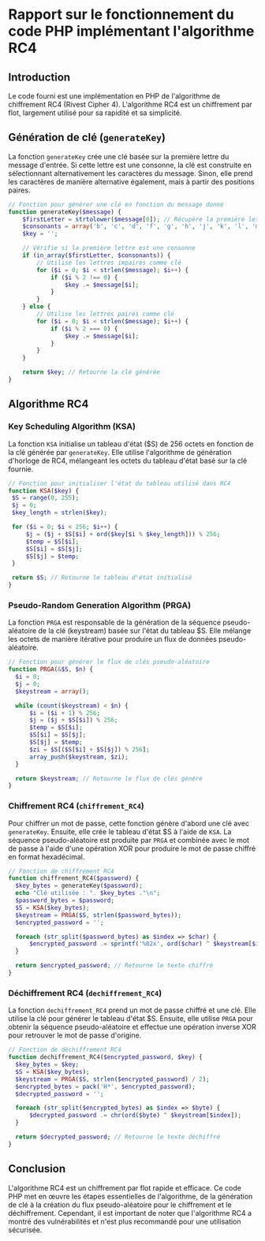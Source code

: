 # Rapport sur le fonctionnement du code PHP implémentant l'algorithme RC4

## Introduction
Le code fourni est une implémentation en PHP de l'algorithme de chiffrement RC4 (Rivest Cipher 4). L'algorithme RC4 est un chiffrement par flot, largement utilisé pour sa rapidité et sa simplicité.

## Génération de clé (`generateKey`)
La fonction `generateKey` crée une clé basée sur la première lettre du message d'entrée. Si cette lettre est une consonne, la clé est construite en sélectionnant alternativement les caractères du message. Sinon, elle prend les caractères de manière alternative également, mais à partir des positions paires.

```php
// Fonction pour générer une clé en fonction du message donné
function generateKey($message) {
    $firstLetter = strtolower($message[0]); // Récupère la première lettre du message en minuscule
    $consonants = array('b', 'c', 'd', 'f', 'g', 'h', 'j', 'k', 'l', 'm', 'n', 'p', 'q', 'r', 's', 't', 'v', 'w', 'x', 'y', 'z');
    $key = '';

    // Vérifie si la première lettre est une consonne
    if (in_array($firstLetter, $consonants)) {
        // Utilise les lettres impaires comme clé
        for ($i = 0; $i < strlen($message); $i++) {
            if ($i % 2 !== 0) {
                $key .= $message[$i];
            }
        }
    } else {
        // Utilise les lettres paires comme clé
        for ($i = 0; $i < strlen($message); $i++) {
            if ($i % 2 === 0) {
                $key .= $message[$i];
            }
        }
    }

    return $key; // Retourne la clé générée
}
```

## Algorithme RC4
  ### Key Scheduling Algorithm (KSA)
  La fonction `KSA` initialise un tableau d'état ($S) de 256 octets en fonction de la clé générée par `generateKey`. Elle utilise l'algorithme de génération d'horloge de RC4, mélangeant les octets du tableau d'état basé sur la clé fournie.

   ```php
// Fonction pour initialiser l'état du tableau utilisé dans RC4
function KSA($key) {
    $S = range(0, 255);
    $j = 0;
    $key_length = strlen($key);

    for ($i = 0; $i < 256; $i++) {
        $j = ($j + $S[$i] + ord($key[$i % $key_length])) % 256;
        $temp = $S[$i];
        $S[$i] = $S[$j];
        $S[$j] = $temp;
    }

    return $S; // Retourne le tableau d'état initialisé
}
  ```
  
  ### Pseudo-Random Generation Algorithm (PRGA)
  La fonction `PRGA` est responsable de la génération de la séquence pseudo-aléatoire de la clé (keystream) basée sur l'état du tableau $S. Elle mélange les octets de manière itérative pour produire un flux de données pseudo-aléatoire.

  ```php
 // Fonction pour générer le flux de clés pseudo-aléatoire
function PRGA(&$S, $n) {
    $i = 0;
    $j = 0;
    $keystream = array();

    while (count($keystream) < $n) {
        $i = ($i + 1) % 256;
        $j = ($j + $S[$i]) % 256;
        $temp = $S[$i];
        $S[$i] = $S[$j];
        $S[$j] = $temp;
        $zi = $S[($S[$i] + $S[$j]) % 256];
        array_push($keystream, $zi);
    }

    return $keystream; // Retourne le flux de clés généré
}

  ```
  
  ### Chiffrement RC4 (`chiffrement_RC4`)
  Pour chiffrer un mot de passe, cette fonction génère d'abord une clé avec `generateKey`. Ensuite, elle crée le tableau d'état $S à l'aide de `KSA`. La séquence pseudo-aléatoire est produite par `PRGA` et combinée avec le mot de passe à l'aide d'une opération XOR pour produire le mot de passe chiffré en format hexadécimal.

  ```php
// Fonction de chiffrement RC4
function chiffrement_RC4($password) {
    $key_bytes = generateKey($password);
    echo "Clé utilisée : ". $key_bytes ."\n";
    $password_bytes = $password;
    $S = KSA($key_bytes);
    $keystream = PRGA($S, strlen($password_bytes));
    $encrypted_password = '';

    foreach (str_split($password_bytes) as $index => $char) {
        $encrypted_password .= sprintf('%02x', ord($char) ^ $keystream[$index]);
    }

    return $encrypted_password; // Retourne le texte chiffré
}
  ```
  
  ### Déchiffrement RC4 (`dechiffrement_RC4`)
  La fonction `dechiffrement_RC4` prend un mot de passe chiffré et une clé. Elle utilise la clé pour générer le tableau d'état $S. Ensuite, elle utilise `PRGA` pour obtenir la séquence pseudo-aléatoire et effectue une opération inverse XOR pour retrouver le mot de passe d'origine.

  ```php
  // Fonction de déchiffrement RC4
function dechiffrement_RC4($encrypted_password, $key) {
    $key_bytes = $key;
    $S = KSA($key_bytes);
    $keystream = PRGA($S, strlen($encrypted_password) / 2);
    $encrypted_bytes = pack('H*', $encrypted_password);
    $decrypted_password = '';

    foreach (str_split($encrypted_bytes) as $index => $byte) {
        $decrypted_password .= chr(ord($byte) ^ $keystream[$index]);
    }

    return $decrypted_password; // Retourne le texte déchiffré
}
  ```

## Conclusion
L'algorithme RC4 est un chiffrement par flot rapide et efficace. Ce code PHP met en œuvre les étapes essentielles de l'algorithme, de la génération de clé à la création du flux pseudo-aléatoire pour le chiffrement et le déchiffrement. Cependant, il est important de noter que l'algorithme RC4 a montré des vulnérabilités et n'est plus recommandé pour une utilisation sécurisée.
